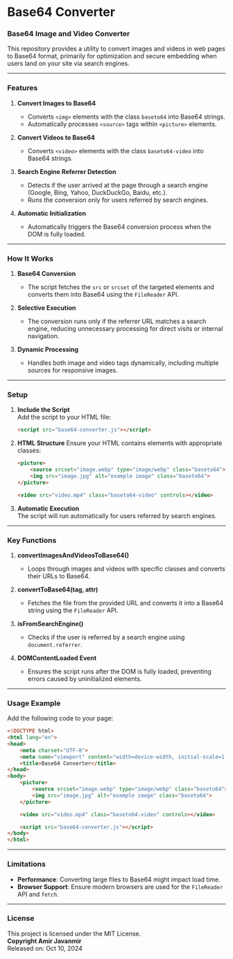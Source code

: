 # Base64 Converter
### Base64 Image and Video Converter

This repository provides a utility to convert images and videos in web pages to Base64 format, primarily for optimization and secure embedding when users land on your site via search engines.

---

### **Features**
1. **Convert Images to Base64**  
   - Converts `<img>` elements with the class `baseto64` into Base64 strings.
   - Automatically processes `<source>` tags within `<picture>` elements.

2. **Convert Videos to Base64**  
   - Converts `<video>` elements with the class `baseto64-video` into Base64 strings.

3. **Search Engine Referrer Detection**  
   - Detects if the user arrived at the page through a search engine (Google, Bing, Yahoo, DuckDuckGo, Baidu, etc.).
   - Runs the conversion only for users referred by search engines.

4. **Automatic Initialization**  
   - Automatically triggers the Base64 conversion process when the DOM is fully loaded.

---

### **How It Works**

1. **Base64 Conversion**
   - The script fetches the `src` or `srcset` of the targeted elements and converts them into Base64 using the `FileReader` API.

2. **Selective Execution**
   - The conversion runs only if the referrer URL matches a search engine, reducing unnecessary processing for direct visits or internal navigation.

3. **Dynamic Processing**
   - Handles both image and video tags dynamically, including multiple sources for responsive images.

---

### **Setup**

1. **Include the Script**  
   Add the script to your HTML file:
   ```html
   <script src="base64-converter.js"></script>
   ```

2. **HTML Structure**
   Ensure your HTML contains elements with appropriate classes:
   ```html
   <picture>
       <source srcset="image.webp" type="image/webp" class="baseto64">
       <img src="image.jpg" alt="example image" class="baseto64">
   </picture>

   <video src="video.mp4" class="baseto64-video" controls></video>
   ```

3. **Automatic Execution**  
   The script will run automatically for users referred by search engines.

---

### **Key Functions**

1. **convertImagesAndVideosToBase64()**  
   - Loops through images and videos with specific classes and converts their URLs to Base64.

2. **convertToBase64(tag, attr)**  
   - Fetches the file from the provided URL and converts it into a Base64 string using the `FileReader` API.

3. **isFromSearchEngine()**  
   - Checks if the user is referred by a search engine using `document.referrer`.

4. **DOMContentLoaded Event**  
   - Ensures the script runs after the DOM is fully loaded, preventing errors caused by uninitialized elements.

---

### **Usage Example**

Add the following code to your page:
```html
<!DOCTYPE html>
<html lang="en">
<head>
    <meta charset="UTF-8">
    <meta name="viewport" content="width=device-width, initial-scale=1.0">
    <title>Base64 Converter</title>
</head>
<body>
    <picture>
        <source srcset="image.webp" type="image/webp" class="baseto64">
        <img src="image.jpg" alt="example image" class="baseto64">
    </picture>

    <video src="video.mp4" class="baseto64-video" controls></video>

    <script src="base64-converter.js"></script>
</body>
</html>
```

---

### **Limitations**
- **Performance**: Converting large files to Base64 might impact load time.
- **Browser Support**: Ensure modern browsers are used for the `FileReader` API and `fetch`.

---

### **License**
This project is licensed under the MIT License.  
**Copyright Amir Javanmir**  
Released on: Oct 10, 2024
